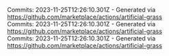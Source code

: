 Commits: 2023-11-25T12:26:10.301Z - Generated via https://github.com/marketplace/actions/artificial-grass
<br>
Commits: 2023-11-25T12:26:10.301Z - Generated via https://github.com/marketplace/actions/artificial-grass
<br>
Commits: 2023-11-25T12:26:10.301Z - Generated via https://github.com/marketplace/actions/artificial-grass
<br>
